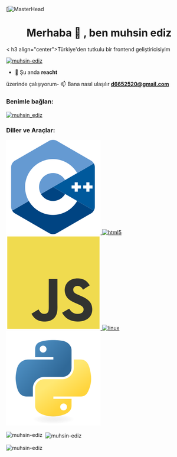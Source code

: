 [![MasterHead](https://blogger.googleusercontent.com/img/b/R29vZ2xl/AVvXsEh4rVIlBWMm1X1V4VzDOjWKS8mDLw6xxlg5YETHrZnxkEX8ngnmX8AMhmTTCuwJmW_7GnqXtVI1ShKky9UsTUM1GaLZktW49f6DLIKN4Z3UbanvgKrob_MEN2mE3F5CvdUrtZZQd1tWmVI/s1600/DJ_Kedi_02_Muzikliste.gif)

<h1 align="center">Merhaba 👋 , ben muhsin ediz</h1><
h3 align="center">Türkiye'den tutkulu bir frontend geliştiricisiyim</h3>

<p align="left"> <a href="https://github.com/ryo-ma/github-profile-trophy"><img src="https://github-profile-trophy.vercel.app/?username=muhsin-ediz" alt="muhsin-ediz" /></a> </p>

- 🔭 Şu anda **reacht**

üzerinde çalışıyorum- 📫 Bana nasıl ulaşılır **d6652520@gmail.com**

<h3 align="left">Benimle bağlan:</h3>
<p align="left">
<a href="https://instagram.com/muhsin_ediz" target="blank"><img align="center" src="https://raw.githubusercontent.com/rahuldkjain/github-profile-readme-generator/master/src/images/icons/Social/instagram.svg" alt="muhsin_ediz" height="30" width="40" /></a>
</p>

<h3 align="left">Diller ve Araçlar:</h3>
<p align="left"> <a href="https://www.w3schools.com/cpp/" target="_blank" rel="noreferrer"> <img src="https://raw.githubusercontent.com/devicons/devicon/master/icons/cplusplus/cplusplus-original.svg" alt="cplusplus" genişlik="40" yükseklik="40"/> </a> <a href="https://www.w3.org/html/" target="_blank" rel="noreferrer"> <img kaynak="https://raw.githubusercontent.com/devicons/devicon/master/icons/html5/html5-original-wordmark.svg" alt="html5" genişlik="40" yükseklik="40"/> </a> <a href="https://developer.mozilla.org/en-US/docs/Web/JavaScript" target="_blank" rel="noreferrer"> <img src="https://raw.githubusercontent.com/devicons/devicon/master/icons/javascript/javascript-original.svg" alt="javascript" genişlik="40" yükseklik="40"/> </a> <a href="https://www.linux.org/" target="_blank" rel="noreferrer"> <img kaynak="https://raw.githubusercontent.com/devicons/devicon/master/icons/linux/linux-original.svg" alt="linux" genişlik="40" yükseklik="40"/> </a> <a href="https://www.python.org" target="_blank" rel="noreferrer"> <img src="https://raw.githubusercontent.com/devicons/devicon/master/icons/python/python-original.svg" alt="python" genişlik="40" yükseklik="40"/> </a> </p>

<p><img align="left" src="https://github-readme-stats.vercel.app/api/top-langs?username=muhsin-ediz&show_icons=true&locale=en&layout=compact" alt="muhsin-ediz" /></p>

<p>&nbsp; <img align="center" src="https://github-readme-stats.vercel.app/api?username=muhsin-ediz&show_icons=true&locale=en" alt="muhsin-ediz" /></p>

<p><img align="center" src="https://github-readme-streak-stats.herokuapp.com/?user=muhsin-ediz&" alt="muhsin-ediz" /></p>
